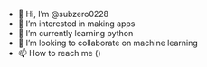 - 👋 Hi, I’m @subzero0228
- 👀 I’m interested in making apps
- 🌱 I’m currently learning python
- 💞️ I’m looking to collaborate on machine learning
- 📫 How to reach me ()

<!---
subzero0228/subzero0228 is a ✨ special ✨ repository because its `README.md` (this file) appears on your GitHub profile.
You can click the Preview link to take a look at your changes.
--->
